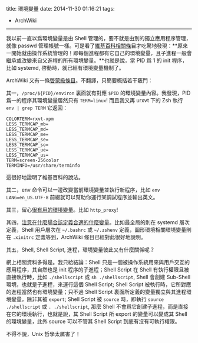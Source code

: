 title: 環境變量
date: 2014-11-30 01:16:21
tags:
- ArchWiki
---

我以前一直以爲環境變量是由 Shell 管理的，要不就是由別的獨立應用程序管理，就像 passwd 管理帳號一樣。可是看了[維基百科相關條](http://zh.wikipedia.org/wiki/%E7%8E%AF%E5%A2%83%E5%8F%98%E9%87%8F)目才吃驚地發現：**原來一開始就由操作系統管理的！即每個進程都有它自己的環境變量，且子進程一般會繼承或改變來自父進程的所有環境變量。**也就是說，當 PID 爲 1 的 init 程序，比如 systemd, 啓動時，就已經有環境變量機制了。

ArchWiki 又有一條[啓蒙級條目](https://wiki.archlinux.org/index.php/Environment_variables)。不翻譯，只簡要概括若干竅門：

其一，`/proc/${PID}/environ` 裏面就有對應 `$PID` 的環境變量內容。我發現，PID 爲一的程序其環境變量居然只有 `TERM=linux`! 而且我又再 urxvt 下的 Zsh 執行 `env | grep TERM` 它返回：

```
COLORTERM=rxvt-xpm
LESS_TERMCAP_mb=
LESS_TERMCAP_md=
LESS_TERMCAP_me=
LESS_TERMCAP_se=
LESS_TERMCAP_so=
LESS_TERMCAP_ue=
LESS_TERMCAP_us=
TERM=screen-256color
TERMINFO=/usr/share/terminfo
```

這很好地證明了維基百科的說法。

其二，env 命令可以一邊改變當前環境變量並執行新程序，比如 `env LANG=en_US.UTF-8` 前綴就可以幫助你運行某調試程序並輸出英文。

其三，留心[很有用的環境變量](https://wiki.archlinux.org/index.php/Environment_variables#Examples)。比如 `http_proxy`!

其四，[注意在什麼場合該定義合適的什麼變量](https://wiki.archlinux.org/index.php/Environment_variables#Defining_variables)。比如最全局的則在 systemd 層次定義，Shell 用戶層次在 `~/.bashrc` 或 `~/.zshenv` 定義，圖形環境相關環境變量則在 `.xinitrc` 定義等到，ArchWiki 條目已經對此很好地說明。

其五，Shell, Shell Script, 進程，環境變量彼此又有什麼關係呢？

網上相關資料多得是。我只給結論：Shell 只是一個被操作系統用來與用戶交互的應用程序，其自然也是 init 程序的子進程；Shell Script 在 Shell 有執行權限且被直接執行時，比如 `./shellscript` 或 `sh ./shellscript`, Shell 會創建 Sub-Shell 環境，也就是子進程，來運行這個 Shell Script; Shell Script 被執行時，它所對應的進程當然也有環境變量；只不過 Shell Script 裏面所定義的變量獨立與其進程環境變量，除非其被 `export`; Shell Script 被 `source` 時，即執行 `source ./shellscript` 或 `. ./shellscript`, 那麼 Shell 不會爲它創建子進程，而是直接在它的環境執行，也就是說，其 Shell Script 所 export 的變量可以變成其 Shell 的環境變量，此外 source 可以不管其 Shell Script 到底有沒有可執行權限。

不得不說，Unix 哲學太厲害了！